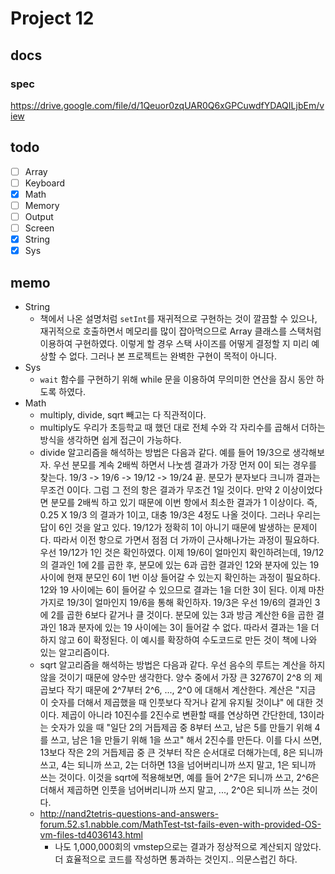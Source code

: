 # Project 12

## docs

### spec

https://drive.google.com/file/d/1Qeuor0zqUAR0Q6xGPCuwdfYDAQILjbEm/view

## todo

- [ ] Array
- [ ] Keyboard
- [x] Math
- [ ] Memory
- [ ] Output
- [ ] Screen
- [x] String
- [x] Sys

## memo

- String
  - 책에서 나온 설명처럼 `setInt`를 재귀적으로 구현하는 것이 깔끔할 수 있으나, 재귀적으로 호출하면서 메모리를 많이 잡아먹으므로 Array 클래스를 스택처럼 이용하여 구현하였다. 이렇게 할 경우 스택 사이즈를 어떻게 결정할 지 미리 예상할 수 없다. 그러나 본 프로젝트는 완벽한 구현이 목적이 아니다.
- Sys
  - `wait` 함수를 구현하기 위해 while 문을 이용하여 무의미한 연산을 잠시 동안 하도록 하였다.
- Math
  - multiply, divide, sqrt 빼고는 다 직관적이다.
  - multiply도 우리가 초등학교 때 했던 대로 전체 수와 각 자리수를 곱해서 더하는 방식을 생각하면 쉽게 접근이 가능하다.
  - divide 알고리즘을 해석하는 방법은 다음과 같다. 예를 들어 19/3으로 생각해보자. 우선 분모를 계속 2배씩 하면서 나눗셈 결과가 가장 먼저 0이 되는 경우를 찾는다. 19/3 -> 19/6 -> 19/12 -> 19/24 끝. 분모가 분자보다 크니까 결과는 무조건 0이다. 그럼 그 전의 항은 결과가 무조건 1일 것이다. 만약 2 이상이었다면 분모를 2배씩 하고 있기 때문에 이번 항에서 최소한 결과가 1 이상이다. 즉, 0.25 X 19/3 의 결과가 1이고, 대충 19/3은 4정도 나올 것이다. 그러나 우리는 답이 6인 것을 알고 있다. 19/12가 정확히 1이 아니기 때문에 발생하는 문제이다. 따라서 이전 항으로 가면서 점점 더 가까이 근사해나가는 과정이 필요하다. 우선 19/12가 1인 것은 확인하였다. 이제 19/6이 얼마인지 확인하려는데, 19/12의 결과인 1에 2를 곱한 후, 분모에 있는 6과 곱한 결과인 12와 분자에 있는 19 사이에 현재 분모인 6이 1번 이상 들어갈 수 있는지 확인하는 과정이 필요하다. 12와 19 사이에는 6이 들어갈 수 있으므로 결과는 1을 더한 3이 된다. 이제 마찬가지로 19/3이 얼마인지 19/6을 통해 확인하자. 19/3은 우선 19/6의 결과인 3에 2를 곱한 6보다 같거나 클 것이다. 분모에 있는 3과 방금 계산한 6을 곱한 결과인 18과 분자에 있는 19 사이에는 3이 들어갈 수 없다. 따라서 결과는 1을 더하지 않고 6이 확정된다. 이 예시를 확장하여 수도코드로 만든 것이 책에 나와 있는 알고리즘이다.
  - sqrt 알고리즘을 해석하는 방법은 다음과 같다. 우선 음수의 루트는 계산을 하지 않을 것이기 때문에 양수만 생각한다. 양수 중에서 가장 큰 32767이 2^8 의 제곱보다 작기 때문에 2^7부터 2^6, ..., 2^0 에 대해서 계산한다. 계산은 "지금 이 숫자를 더해서 제곱했을 때 인풋보다 작거나 같게 유지될 것이냐" 에 대한 것이다. 제곱이 아니라 10진수를 2진수로 변환할 때를 연상하면 간단한데, 13이라는 숫자가 있을 때 "일단 2의 거듭제곱 중 8부터 쓰고, 남은 5를 만들기 위해 4를 쓰고, 남은 1을 만들기 위해 1을 쓰고" 해서 2진수를 만든다. 이를 다시 쓰면, 13보다 작은 2의 거듭제곱 중 큰 것부터 작은 순서대로 더해가는데, 8은 되니까 쓰고, 4는 되니까 쓰고, 2는 더하면 13을 넘어버리니까 쓰지 말고, 1은 되니까 쓰는 것이다. 이것을 sqrt에 적용해보면, 예를 들어 2^7은 되니까 쓰고, 2^6은 더해서 제곱하면 인풋을 넘어버리니까 쓰지 말고, ..., 2^0은 되니까 쓰는 것이다.
  - http://nand2tetris-questions-and-answers-forum.52.s1.nabble.com/MathTest-tst-fails-even-with-provided-OS-vm-files-td4036143.html
    - 나도 1,000,000회의 vmstep으로는 결과가 정상적으로 계산되지 않았다. 더 효율적으로 코드를 작성하면 통과하는 것인지.. 의문스럽긴 하다.
